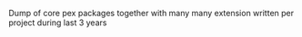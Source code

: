 ﻿Dump of core pex packages together with many many extension written per project during last 3 years